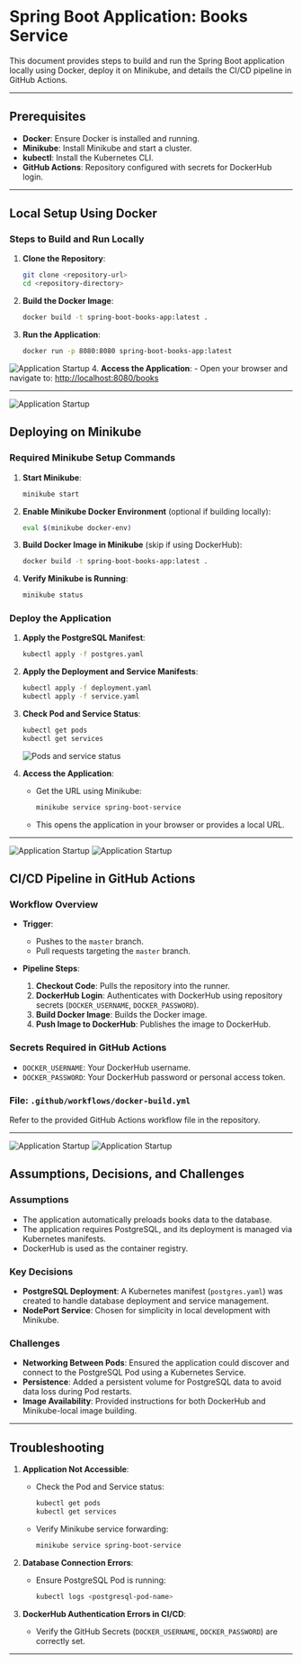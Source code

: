 # Spring Boot Application: Books Service

This document provides steps to build and run the Spring Boot application locally using Docker, deploy it on Minikube, and details the CI/CD pipeline in GitHub Actions.

---

## Prerequisites

- **Docker**: Ensure Docker is installed and running.
- **Minikube**: Install Minikube and start a cluster.
- **kubectl**: Install the Kubernetes CLI.
- **GitHub Actions**: Repository configured with secrets for DockerHub login.

---

## Local Setup Using Docker

### Steps to Build and Run Locally

1. **Clone the Repository**:
   ```bash
   git clone <repository-url>
   cd <repository-directory>
   ```

2. **Build the Docker Image**:
   ```bash
   docker build -t spring-boot-books-app:latest .
   ```

3. **Run the Application**:
   ```bash
   docker run -p 8080:8080 spring-boot-books-app:latest
   ```
 ![Application Startup](screenshots/1.png)
4. **Access the Application**:
    - Open your browser and navigate to: [http://localhost:8080/books](http://localhost:8080/books)

---
![Application Startup](screenshots/2.png)
## Deploying on Minikube

### Required Minikube Setup Commands

1. **Start Minikube**:
   ```bash
   minikube start
   ```

2. **Enable Minikube Docker Environment** (optional if building locally):
   ```bash
   eval $(minikube docker-env)
   ```

3. **Build Docker Image in Minikube** (skip if using DockerHub):
   ```bash
   docker build -t spring-boot-books-app:latest .
   ```

4. **Verify Minikube is Running**:
   ```bash
   minikube status
   ```

### Deploy the Application

1. **Apply the PostgreSQL Manifest**:
   ```bash
   kubectl apply -f postgres.yaml
   ```

2. **Apply the Deployment and Service Manifests**:
   ```bash
   kubectl apply -f deployment.yaml
   kubectl apply -f service.yaml
   ```

3. **Check Pod and Service Status**:
   ```bash
   kubectl get pods
   kubectl get services
   ```
   ![Pods and service status](screenshots/3.png)

4. **Access the Application**:
    - Get the URL using Minikube:
      ```bash
      minikube service spring-boot-service
      ```
    - This opens the application in your browser or provides a local URL.

---
![Application Startup](screenshots/4.png)
![Application Startup](screenshots/5.png)
## CI/CD Pipeline in GitHub Actions

### Workflow Overview

- **Trigger**:
    - Pushes to the `master` branch.
    - Pull requests targeting the `master` branch.

- **Pipeline Steps**:
    1. **Checkout Code**: Pulls the repository into the runner.
    2. **DockerHub Login**: Authenticates with DockerHub using repository secrets (`DOCKER_USERNAME`, `DOCKER_PASSWORD`).
    3. **Build Docker Image**: Builds the Docker image.
    4. **Push Image to DockerHub**: Publishes the image to DockerHub.

### Secrets Required in GitHub Actions

- `DOCKER_USERNAME`: Your DockerHub username.
- `DOCKER_PASSWORD`: Your DockerHub password or personal access token.

### File: `.github/workflows/docker-build.yml`
Refer to the provided GitHub Actions workflow file in the repository.

---
![Application Startup](screenshots/6.png)
![Application Startup](screenshots/7.png)
## Assumptions, Decisions, and Challenges

### Assumptions
- The application automatically preloads books data to the database.
- The application requires PostgreSQL, and its deployment is managed via Kubernetes manifests.
- DockerHub is used as the container registry.

### Key Decisions
- **PostgreSQL Deployment**: A Kubernetes manifest (`postgres.yaml`) was created to handle database deployment and service management.
- **NodePort Service**: Chosen for simplicity in local development with Minikube.

### Challenges
- **Networking Between Pods**: Ensured the application could discover and connect to the PostgreSQL Pod using a Kubernetes Service.
- **Persistence**: Added a persistent volume for PostgreSQL data to avoid data loss during Pod restarts.
- **Image Availability**: Provided instructions for both DockerHub and Minikube-local image building.

---

## Troubleshooting

1. **Application Not Accessible**:
    - Check the Pod and Service status:
      ```bash
      kubectl get pods
      kubectl get services
      ```
    - Verify Minikube service forwarding:
      ```bash
      minikube service spring-boot-service
      ```

2. **Database Connection Errors**:
    - Ensure PostgreSQL Pod is running:
      ```bash
      kubectl logs <postgresql-pod-name>
      ```

3. **DockerHub Authentication Errors in CI/CD**:
    - Verify the GitHub Secrets (`DOCKER_USERNAME`, `DOCKER_PASSWORD`) are correctly set.

---

